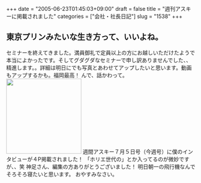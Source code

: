+++
date = "2005-06-23T01:45:03+09:00"
draft = false
title = "週刊アスキーに掲載されました"
categories = ["会社・社長日記"]
slug = "1538"
+++

東京プリンみたいな生き方って、いいよね。
--
セミナーを終えてきました。満員御礼で定員以上の方にお越しいただけたようで本当によかったです。そしてグダグダなセミナーで申し訳ありませんでした、、精進します。。詳細は明日にでも写真とあわせてアップしたいと思います。動画もアップするかも。福岡最高！
んで、話かわって。
<img src="http://paperboy.co.jp/images/article/62-01.jpg" width="200">
週間アスキー７月５日号（今週号）に僕のインタビューが４P掲載されました！
「ホリエ世代の」とか入ってるのが微妙ですが、、笑
神足さん、編集の方ありがとうございました！
明日朝一の飛行機なんでそろそろ寝たいと思います。
おやすみなさい。

